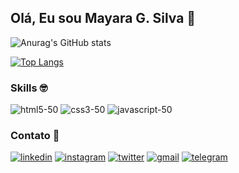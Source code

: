 ## Olá, Eu sou Mayara G. Silva 👋

![Anurag's GitHub stats](https://github-readme-stats.vercel.app/api?username=devmayara&show_icons=true&theme=radical)

[![Top Langs](https://github-readme-stats.vercel.app/api/top-langs/?username=devmayara&layout=compact&show_icons=true&theme=radical)](https://github.com/anuraghazra/github-readme-stats)

### Skills :nerd_face:
![html5-50](https://user-images.githubusercontent.com/87142746/127499385-e18076fd-08d0-42f8-844a-ae5f8bb5aa37.png)
![css3-50](https://user-images.githubusercontent.com/87142746/127499396-d1df3c36-cfba-4af0-b881-c57c68f5858b.png)
![javascript-50](https://user-images.githubusercontent.com/87142746/127499406-e33f1034-82e1-4ec7-8671-3f47158b991d.png)

### Contato :iphone:
[![linkedin](https://img.shields.io/badge/LinkedIn-0077B5?style=for-the-badge&logo=linkedin&logoColor=white)](https://www.linkedin.com/in/mayara-g-silva-048707217)
[![instagram](https://img.shields.io/badge/Instagram-E4405F?style=for-the-badge&logo=instagram&logoColor=white)](https://www.instagram.com/devmayara)
[![twitter](https://img.shields.io/badge/Twitter-1DA1F2?style=for-the-badge&logo=twitter&logoColor=white)](https://twitter.com/devmayara)
[![gmail](https://img.shields.io/badge/Gmail-D14836?style=for-the-badge&logo=gmail&logoColor=white)](https://mailto:devmayara11@gmail.com)
[![telegram](https://img.shields.io/badge/Telegram-2CA5E0?style=for-the-badge&logo=telegram&logoColor=white)](https://www.t.me/devmayara)

<!--
### Total de Visitas no Perfil :detective: <br>
 <p align="center"> 
   <img alingn="center" src="https://profile-counter.glitch.me/devmayara/count.svg" />
 </p>

</p>
-->
